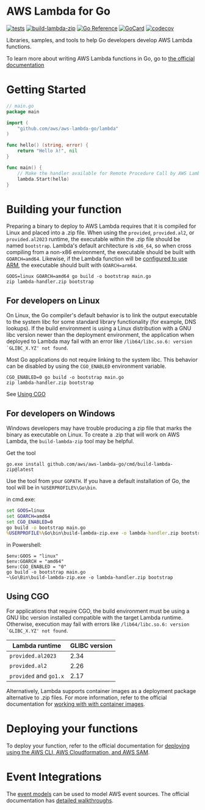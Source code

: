 # AWS Lambda for Go 

[![tests][1]][2]
[![build-lambda-zip][3]][4]
[![Go Reference][5]][6]
[![GoCard][7]][8]
[![codecov][9]][10]

[1]: https://github.com/aws/aws-lambda-go/workflows/tests/badge.svg
[2]: https://github.com/aws/aws-lambda-go/actions?query=workflow%3Atests
[3]: https://github.com/aws/aws-lambda-go/workflows/go%20get%20build-lambda-zip/badge.svg
[4]: https://github.com/aws/aws-lambda-go/actions?query=workflow%3A%22go+get+build-lambda-zip%22
[5]: https://pkg.go.dev/badge/github.com/aws/aws-lambda-go.svg
[6]: https://pkg.go.dev/github.com/aws/aws-lambda-go
[7]: https://goreportcard.com/badge/github.com/aws/aws-lambda-go
[8]: https://goreportcard.com/report/github.com/aws/aws-lambda-go
[9]: https://codecov.io/gh/aws/aws-lambda-go/branch/master/graph/badge.svg
[10]: https://codecov.io/gh/aws/aws-lambda-go

Libraries, samples, and tools to help Go developers develop AWS Lambda functions.

To learn more about writing AWS Lambda functions in Go, go to [the official documentation](https://docs.aws.amazon.com/lambda/latest/dg/go-programming-model.html)

# Getting Started

``` Go
// main.go
package main

import (
	"github.com/aws/aws-lambda-go/lambda"
)

func hello() (string, error) {
	return "Hello λ!", nil
}

func main() {
	// Make the handler available for Remote Procedure Call by AWS Lambda
	lambda.Start(hello)
}
```

# Building your function

Preparing a binary to deploy to AWS Lambda requires that it is compiled for Linux and placed into a .zip file. When using the `provided`, `provided.al2`, or `provided.al2023` runtime, the executable within the .zip file should be named `bootstrap`. Lambda's default architecture is `x86_64`, so when cross compiling from a non-x86 environment, the executable should be built with `GOARCH=amd64`. Likewise, if the Lambda function will be [configured to use ARM](https://docs.aws.amazon.com/lambda/latest/dg/foundation-arch.html), the executable should built with `GOARCH=arm64`.

``` shell
GOOS=linux GOARCH=amd64 go build -o bootstrap main.go
zip lambda-handler.zip bootstrap
```

## For developers on Linux

On Linux, the Go compiler's default behavior is to link the output executable to the system libc for some standard library functionality (for example, DNS lookups). If the build environment is using a Linux distribution with a GNU libc version newer than the deployment environment, the application when deployed to Lambda may fail with an error like ``/lib64/libc.so.6: version `GLIBC_X.YZ' not found``. 

Most Go applications do not require linking to the system libc. This behavior can be disabled by using the `CGO_ENABLED` environment variable.

```
CGO_ENABLED=0 go build -o bootstrap main.go
zip lambda-handler.zip bootstrap
```

See [Using CGO](#using-cgo)

## For developers on Windows

Windows developers may have trouble producing a zip file that marks the binary as executable on Linux. To create a .zip that will work on AWS Lambda, the `build-lambda-zip` tool may be helpful.

Get the tool
``` shell
go.exe install github.com/aws/aws-lambda-go/cmd/build-lambda-zip@latest
```

Use the tool from your `GOPATH`. If you have a default installation of Go, the tool will be in `%USERPROFILE%\Go\bin`. 

in cmd.exe:
``` bat
set GOOS=linux
set GOARCH=amd64
set CGO_ENABLED=0
go build -o bootstrap main.go
%USERPROFILE%\Go\bin\build-lambda-zip.exe -o lambda-handler.zip bootstrap
```

in Powershell:
``` posh
$env:GOOS = "linux"
$env:GOARCH = "amd64"
$env:CGO_ENABLED = "0"
go build -o bootstrap main.go
~\Go\Bin\build-lambda-zip.exe -o lambda-handler.zip bootstrap
```

## Using CGO

For applications that require CGO, the build environment must be using a GNU libc version installed compatible with the target Lambda runtime. Otherwise, execution may fail with errors like ``/lib64/libc.so.6: version `GLIBC_X.YZ' not found``.

| Lambda runtime  | GLIBC version
| ----- | ---
| `provided.al2023` | 2.34
| `provided.al2` | 2.26
| `provided` and `go1.x` | 2.17


Alternatively, Lambda supports container images as a deployment package alternative to .zip files. For more information, refer to the official documentation for [working with with container images](https://docs.aws.amazon.com/lambda/latest/dg/images-create.html).

# Deploying your functions

To deploy your function, refer to the official documentation for [deploying using the AWS CLI, AWS Cloudformation, and AWS SAM](https://docs.aws.amazon.com/lambda/latest/dg/deploying-lambda-apps.html).

# Event Integrations

The [event models](https://github.com/aws/aws-lambda-go/tree/master/events) can be used to model AWS event sources. The official documentation has [detailed walkthroughs](https://docs.aws.amazon.com/lambda/latest/dg/use-cases.html).
